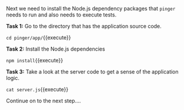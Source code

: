 Next we need to install the Node.js dependency packages that `pinger` needs to run and also needs to execute tests.

**Task 1:** Go to the directory that has the application source code.

`cd pinger/app/`{{execute}}

**Task 2:** Install the Node.js dependencies

`npm install`{{execute}}

**Task 3:** Take a look at the server code to get a sense of the application logic.

`cat server.js`{{execute}}

Continue on to the next step....






